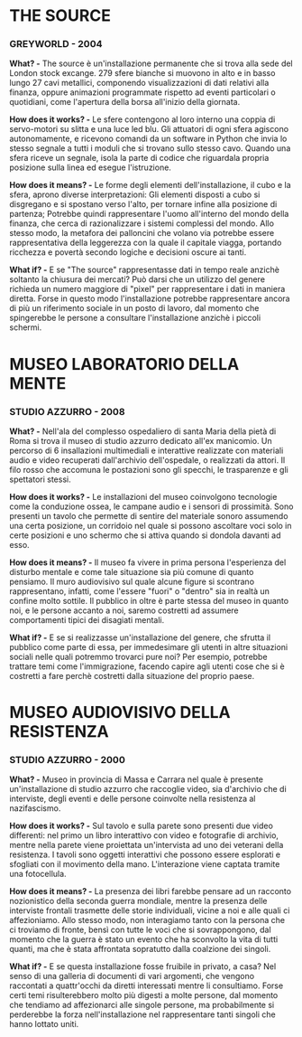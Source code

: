 # THE SOURCE
### GREYWORLD - 2004


    
**What? -** The source è un'installazione permanente che si trova alla sede del London stock excange. 279 sfere bianche si muovono in alto e in basso lungo 27 cavi metallici, componendo visualizzazioni di dati relativi alla finanza, oppure animazioni programmate rispetto ad eventi particolari o quotidiani, come l'apertura della borsa all'inizio della giornata.

**How does it works? -** Le sfere contengono al loro interno una coppia di servo-motori su slitta e una luce led blu. Gli attuatori di ogni sfera agiscono autonomamente, e ricevono comandi da un software in Python che invia lo stesso segnale a tutti i moduli che si trovano sullo stesso cavo. Quando una sfera riceve un segnale, isola la parte di codice che riguardala propria posizione sulla linea ed esegue l'istruzione.
  
**How does it means? -** Le forme degli elementi dell'installazione, il cubo e la sfera, aprono diverse interpretazioni: Gli elementi disposti a cubo si disgregano e si spostano verso l'alto, per tornare infine alla posizione di partenza; Potrebbe quindi rappresentare l'uomo all'interno del mondo della finanza, che cerca di razionalizzare i sistemi complessi del mondo. Allo stesso modo, la metafora dei palloncini che volano via potrebbe essere rappresentativa della leggerezza con la quale il capitale viagga, portando ricchezza e povertà secondo logiche e decisioni oscure ai tanti.

**What if? -** E se "The source" rappresentasse dati in tempo reale anzichè soltanto la chiusura dei mercati? Può darsi che un utilizzo del genere richieda un numero maggiore di "pixel" per rappresentare i dati in maniera diretta. Forse in questo modo l'installazione potrebbe rappresentare ancora di più un riferimento sociale in un posto di lavoro, dal momento che spingerebbe le persone a consultare l'installazione anzichè i piccoli schermi.
    
    
    
    
    
    
    
# MUSEO LABORATORIO DELLA MENTE
### STUDIO AZZURRO - 2008
    
    
    
**What? -** Nell'ala del complesso ospedaliero di santa Maria della pietà di Roma si trova il museo di studio azzurro dedicato all'ex manicomio. Un percorso di 6 insallazioni multimediali e interattive realizzate con materiali audio e video recuperati dall'archivio dell'ospedale, o realizzati da attori.  Il filo rosso che accomuna le postazioni sono gli specchi, le trasparenze e gli spettatori stessi.
    
**How does it works? -** Le installazioni del museo coinvolgono tecnologie come la conduzione ossea, le campane audio e i sensori di prossimità. Sono presenti un tavolo che permette di sentire del materiale sonoro assumendo una certa posizione, un corridoio nel quale si possono ascoltare voci solo in certe posizioni e uno schermo che si attiva quando si dondola davanti ad esso. 

 **How does it means? -** Il museo fa vivere in prima persona l'esperienza del disturbo mentale e come tale situazione sia più comune di quanto pensiamo. Il muro audiovisivo sul quale alcune figure si scontrano rappresentano, infatti, come l'essere "fuori" o "dentro" sia in realtà un confine molto sottile. Il pubblico in oltre è parte stessa del museo in quanto noi, e le persone accanto a noi, saremo costretti ad assumere comportamenti tipici dei disagiati mentali.

**What if? -** E se si realizzasse un'installazione del genere, che sfrutta il pubblico come parte di essa, per immedesimare gli utenti in altre situazioni sociali nelle quali potremmo trovarci pure noi? Per esempio, potrebbe trattare temi come l'immigrazione, facendo capire agli utenti cose che si è costretti a fare perchè costretti dalla situazione del proprio paese.

    
    
    
    
# MUSEO AUDIOVISIVO DELLA RESISTENZA
### STUDIO AZZURRO - 2000
    
    
    
 **What? -** Museo in provincia di Massa e Carrara nel quale è presente un'installazione di studio azzurro che raccoglie video, sia d'archivio che di interviste, degli eventi e delle persone coinvolte nella resistenza al nazifascismo.

**How does it works? -** Sul tavolo e sulla parete sono presenti due video differenti: nel primo un libro interattivo con video e fotografie di archivio, mentre nella parete viene proiettata un'intervista ad uno dei veterani della resistenza. I tavoli sono oggetti interattivi che possono essere esplorati e sfogliati con il movimento della mano. L'interazione viene captata tramite una fotocellula.
    
**How does it means? -** La presenza dei libri farebbe pensare ad un racconto nozionistico della seconda guerra mondiale, mentre la presenza delle interviste frontali trasmette delle storie individuali, vicine a noi e alle quali ci affezioniamo. Allo stesso modo, non interagiamo tanto con la persona che ci troviamo di fronte, bensì con tutte le voci che si sovrappongono, dal momento che la guerra è stato un evento che ha sconvolto la vita di tutti quanti, ma che è stata affrontata sopratutto dalla coalzione dei singoli.

**What if? -** E se questa installazione fosse fruibile in privato, a casa? Nel senso di una galleria di documenti di vari argomenti, che vengono raccontati a quattr'occhi da diretti interessati mentre li consultiamo. Forse certi temi risulterebbero molto più digesti a molte persone, dal momento che tendiamo ad affezionarci alle singole persone, ma probabilmente si perderebbe la forza nell'installazione nel rappresentare tanti singoli che hanno lottato uniti.
